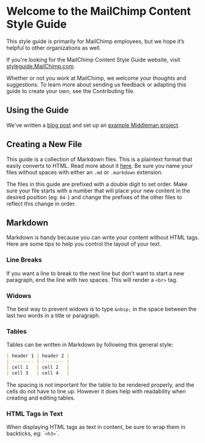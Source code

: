 # Welcome to the MailChimp Content Style Guide

This style guide is primarily for MailChimp employees, but we hope it’s helpful to other organizations as well.

If you're looking for the MailChimp Content Style Guide website, visit [styleguide.MailChimp.com](http://styleguide.MailChimp.com).

Whether or not you work at MailChimp, we welcome your thoughts and suggestions. To learn more about sending us feedback or adapting this guide to create your own, see the Contributing file.

## Using the Guide

We've written a [blog post](http://devs.MailChimp.com/blog/how-we-built-the-MailChimp-content-style-guide/) and set up an [example Middleman project](https://github.com/MailChimp/middleman-with-md-submodule-example).

## Creating a New File

This guide is a collection of Markdown files. This is a plaintext format that easily converts to HTML. Read more about it [here](http://daringfireball.net/projects/markdown/). Be sure you name your files without spaces with either an `.md` or `.markdown` extension.

The files in this guide are prefixed with a double digit to set order. Make sure your file starts with a number that will place your new content in the desired position (eg: `04-`) and change the prefixes of the other files to reflect this change in order.

## Markdown

Markdown is handy because you can write your content without HTML tags. Here are some tips to help you control the layout of your text.

### Line Breaks

If you want a line to break to the next line but don’t want to start a new paragraph, end the line with two spaces. This will render a `<br>` tag.

### Widows

The best way to prevent widows is to type `&nbsp;` in the space between the last two words in a title or paragraph.

### Tables

Tables can be written in Markdown by following this general style:

```markdown
| header 1 | header 2 |
| -------- | -------- |
| cell 1   | cell 2   |
| cell 3   | cell 4   |
```

The spacing is not important for the table to be rendered properly, and the cells do not have to line up. However it does help with readability when creating and editing tables.

### HTML Tags in Text

When displaying HTML tags as text in content, be sure to wrap them in backticks, eg: \``<h3>`\`.
